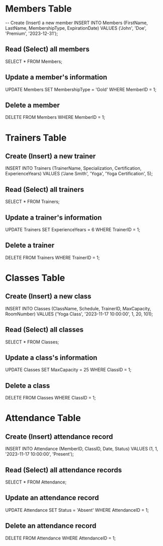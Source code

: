 # Members Table

-- Create (Insert) a new member
INSERT INTO Members (FirstName, LastName, MembershipType, ExpirationDate)
VALUES ('John', 'Doe', 'Premium', '2023-12-31');

## Read (Select) all members
SELECT * FROM Members;

## Update a member's information
UPDATE Members
SET MembershipType = 'Gold'
WHERE MemberID = 1;

## Delete a member
DELETE FROM Members
WHERE MemberID = 1;

# Trainers Table

## Create (Insert) a new trainer
INSERT INTO Trainers (TrainerName, Specialization, Certification, ExperienceYears)
VALUES ('Jane Smith', 'Yoga', 'Yoga Certification', 5);

## Read (Select) all trainers
SELECT * FROM Trainers;

## Update a trainer's information
UPDATE Trainers
SET ExperienceYears = 6
WHERE TrainerID = 1;

## Delete a trainer
DELETE FROM Trainers
WHERE TrainerID = 1;

# Classes Table

## Create (Insert) a new class
INSERT INTO Classes (ClassName, Schedule, TrainerID, MaxCapacity, RoomNumber)
VALUES ('Yoga Class', '2023-11-17 10:00:00', 1, 20, 101);

## Read (Select) all classes
SELECT * FROM Classes;

## Update a class's information
UPDATE Classes
SET MaxCapacity = 25
WHERE ClassID = 1;

## Delete a class
DELETE FROM Classes
WHERE ClassID = 1;

# Attendance Table

## Create (Insert) attendance record
INSERT INTO Attendance (MemberID, ClassID, Date, Status)
VALUES (1, 1, '2023-11-17 10:00:00', 'Present');

## Read (Select) all attendance records
SELECT * FROM Attendance;

## Update an attendance record
UPDATE Attendance
SET Status = 'Absent'
WHERE AttendanceID = 1;

## Delete an attendance record
DELETE FROM Attendance
WHERE AttendanceID = 1;
